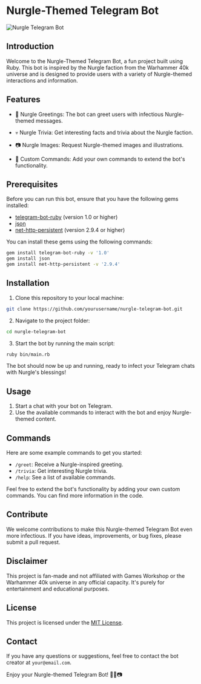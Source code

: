 # Nurgle-Themed Telegram Bot

![Nurgle Telegram Bot](nurgle_bot.jpg)

## Introduction

Welcome to the Nurgle-Themed Telegram Bot, a fun project built using Ruby. This bot is inspired by the Nurgle faction from the Warhammer 40k universe and is designed to provide users with a variety of Nurgle-themed interactions and information.

## Features

- 🤢 Nurgle Greetings: The bot can greet users with infectious Nurgle-themed messages.

- 💀 Nurgle Trivia: Get interesting facts and trivia about the Nurgle faction.

- 📷 Nurgle Images: Request Nurgle-themed images and illustrations.

- 🤖 Custom Commands: Add your own commands to extend the bot's functionality.

## Prerequisites

Before you can run this bot, ensure that you have the following gems installed:

- [telegram-bot-ruby](https://rubygems.org/gems/telegram-bot-ruby) (version 1.0 or higher)
- [json](https://rubygems.org/gems/json)
- [net-http-persistent](https://rubygems.org/gems/net-http-persistent) (version 2.9.4 or higher)

You can install these gems using the following commands:

```bash
gem install telegram-bot-ruby -v '1.0'
gem install json
gem install net-http-persistent -v '2.9.4'
```

## Installation

1. Clone this repository to your local machine:

```bash
git clone https://github.com/yourusername/nurgle-telegram-bot.git
```

2. Navigate to the project folder:

```bash
cd nurgle-telegram-bot
```

3. Start the bot by running the main script:

```bash
ruby bin/main.rb
```

The bot should now be up and running, ready to infect your Telegram chats with Nurgle's blessings!

## Usage

1. Start a chat with your bot on Telegram.
2. Use the available commands to interact with the bot and enjoy Nurgle-themed content.

## Commands

Here are some example commands to get you started:

- `/greet`: Receive a Nurgle-inspired greeting.
- `/trivia`: Get interesting Nurgle trivia.
- `/help`: See a list of available commands.

Feel free to extend the bot's functionality by adding your own custom commands. You can find more information in the code.

## Contribute

We welcome contributions to make this Nurgle-themed Telegram Bot even more infectious. If you have ideas, improvements, or bug fixes, please submit a pull request.

## Disclaimer

This project is fan-made and not affiliated with Games Workshop or the Warhammer 40k universe in any official capacity. It's purely for entertainment and educational purposes.

## License

This project is licensed under the [MIT License](LICENSE).

## Contact

If you have any questions or suggestions, feel free to contact the bot creator at `your@email.com`.

Enjoy your Nurgle-themed Telegram Bot! 🤢💀📷